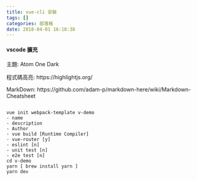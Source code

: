 ```yaml
---
title: vue-cli 安裝
tags: []
categories: 部落格
date: 2018-04-01 16:18:38
---
```


<div class="tip">
<h4>vscode 擴充</h4>

<p>主題: Atom One Dark</p>
<p>程式碼高亮: https://highlightjs.org/</p>
<p>MarkDown: https://github.com/adam-p/markdown-here/wiki/Markdown-Cheatsheet</p>
</div>

```Shell Session

vue init webpack-template v-demo
- name
- description
- Author
- vue build [Runtime Compiler]
- vue-router [y]
- eslint [n]
- unit test [n]
- e2e test [n]
cd v-demo
yarn [ brew install yarn ]
yarn dev
```
